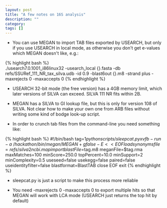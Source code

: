 ```yaml
---
layout: post
title: "A few notes on 16S analysis"
description: ""
category:  
tags: []
---
```



*   You can use MEGAN to import TAB files exported by USEARCH, but only if you use USEARCH in local mode, as otherwise you don't get e-values which MEGAN doesn't like, e.g.:

{% highlight bash %}  
./usearch7.0.1001_i86linux32 -usearch_local {}.fasta -db refs/SSURef_111_NR_tax_silva.udb -id 0.9 -blast6out {}.m8 -strand plus -maxrejects 0 -maxaccepts 0
{% endhighlight %}

*   USEARCH 32-bit mode (the free version) has a 4GB memory limit, which later versions of SILVA can exceed. SILVA 111 NR fits within 2B.

*   MEGAN has a SILVA to GI lookup file, but this is only for version 108 of SILVA. Not clear how to make your own one from ARB files without writing some kind of bodge look-up script.

*   In order to crunch tab files from the command-line you need something like:

{% highlight bash %}
#!/bin/bash
tag=$1
python scripts/sleepcat.py xvfb-run -a ~/hackathon/bin/megan/MEGAN +g false -E <<EOF
load synonymsfile=refs/silva2ncbi.map
import blastFile=$tag.m8 meganFile=$tag.rma maxMatches=100 minScore=250.0 topPercent=10.0 minSupport=2 minComplexity=0.5 useseed=false usekegg=false paired=false useidentityfilter=false blastformat=BlastTAB
close
EOF
exit
{% endhighlight %}

*   sleepcat.py is just a script to make this process more reliable

*   You need -maxrejects 0 -maxaccepts 0 to export multiple hits so that MEGAN will work with LCA mode (USEARCH just returns the top hit by default)

 


